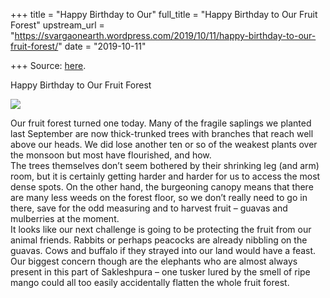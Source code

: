 +++
title = "Happy Birthday to Our"
full_title = "Happy Birthday to Our Fruit Forest"
upstream_url = "https://svargaonearth.wordpress.com/2019/10/11/happy-birthday-to-our-fruit-forest/"
date = "2019-10-11"

+++
Source: [here](https://svargaonearth.wordpress.com/2019/10/11/happy-birthday-to-our-fruit-forest/).

Happy Birthday to Our Fruit Forest

![](https://svargaonearth.files.wordpress.com/2019/10/img_20191010_134510.jpg?w=656)

Our fruit forest turned one today. Many of the fragile saplings we planted last September are now thick-trunked trees with branches that reach well above our heads. We did lose another ten or so of the weakest plants over the monsoon but most have flourished, and how.  
The trees themselves don’t seem bothered by their shrinking leg (and arm) room, but it is certainly getting harder and harder for us to access the most dense spots. On the other hand, the burgeoning canopy means that there are many less weeds on the forest floor, so we don’t really need to go in there, save for the odd measuring and to harvest fruit – guavas and mulberries at the moment.  
It looks like our next challenge is going to be protecting the fruit from our animal friends. Rabbits or perhaps peacocks are already nibbling on the guavas. Cows and buffalo if they strayed into our land would have a feast. Our biggest concern though are the elephants who are almost always present in this part of Sakleshpura – one tusker lured by the smell of ripe mango could all too easily accidentally flatten the whole fruit forest.
